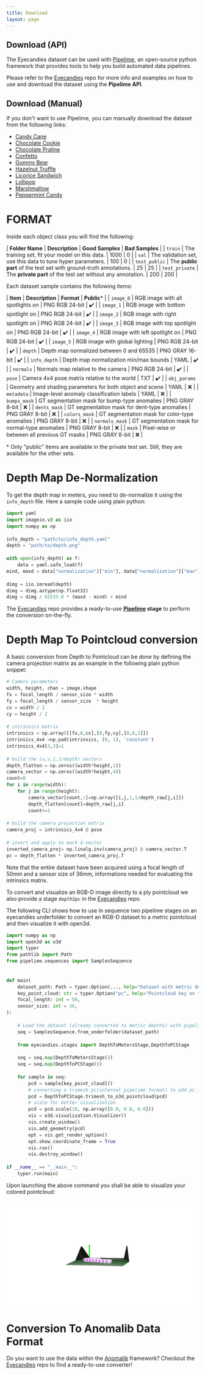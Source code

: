 ```yaml
---
title: Download
layout: page
---
```


<div class="hero has-text-centered" id="download">
<div class="myWrapper" markdown="1" align="left">

## Download (API)

The Eyecandies dataset can be used with [Pipelime](https://github.com/eyecan-ai/pipelime-python), an open-source python framework that provides tools to help you build automated data pipelines.

Please refer to the [Eyecandies](https://github.com/eyecan-ai/eyecandies) repo for more info and examples on how to use and download the dataset using the **Pipelime API**.

## Download (Manual)

If you don't want to use Pipelime, you can manually download the dataset from the following links:

- [Candy Cane](https://drive.google.com/file/d/1OI0Jh5tUj98j3ihFXCXf7EW2qSpeaTSY/view?usp=sharing)
- [Chocolate Cookie](https://drive.google.com/file/d/1PEvIXZOcxuDMBo4iuCsUVDN63jisg0QN/view?usp=sharing)
- [Chocolate Praline](https://drive.google.com/file/d/1dRlDAS31QJSwROgA6yFcXo85mL0EBh25/view?usp=sharing)
- [Confetto](https://drive.google.com/file/d/10GNPUIQTUheT-qd6EzO76fsUgAwsHfaq/view?usp=sharing)
- [Gummy Bear](https://drive.google.com/file/d/1OCAKXPmpNrD9s3oUcQ--mhRZTt4HGJ-W/view?usp=sharing)
- [Hazelnut Truffle](https://drive.google.com/file/d/1PsKc4hXxsuIjqwyHh7ciPAeS-IxsPikm/view?usp=sharing)
- [Licorice Sandwich](https://drive.google.com/file/d/1dtU_l9gD1zoCN7fIYRksd_9KeyZklaHC/view?usp=sharing)
- [Lollipop](https://drive.google.com/file/d/1DbL91Zjm2I9-AfJewU3M354pW4vnuaNz/view?usp=sharing)
- [Marshmallow](https://drive.google.com/file/d/1pebIU3AegEFilqqoROaVzOZqkSgX-JTo/view?usp=sharing)
- [Peppermint Candy](https://drive.google.com/file/d/1tF_1fPJYaUVaf1AwjlEi-fsGWzgCx6UF/view?usp=sharing)

</div>
</div>

# FORMAT

<div class="hero has-text-centered" id="format">
<div class="myWrapper" markdown="1" align="left">

Inside each object class you will find the following:
<!-- | --------------- | ------------------------------------------------------------------ | ---------------- | --------------- | -->

| **Folder Name** | **Description**                                                    | **Good Samples** | **Bad Samples** |
| `train`         | The training set, fit your model on this data.                     | 1000             | 0               |
| `val`           | The validation set, use this data to tune hyper parameters.        | 100              | 0               |
| `test_public`   | The **public part** of the test set with ground-truth annotations. | 25               | 25              |
| `test_private`  | The **private part** of the test set without any annotation.       | 200              | 200             |

Each dataset sample contains the following items:
<!-- | -------------- | --------------------------------------------------------- | --------------- | ------------ | -->

| **Item**       | **Description**                                           | **Format**      | **Public**\* |
| `image_0`      | RGB image with all spotlights on                          | PNG RGB 24-bit  | ✔️            |
| `image_1`      | RGB image with bottom spotlight on                        | PNG RGB 24-bit  | ✔️            |
| `image_2`      | RGB image with right spotlight on                         | PNG RGB 24-bit  | ✔️            |
| `image_3`      | RGB image with top spotlight on                           | PNG RGB 24-bit  | ✔️            |
| `image_4`      | RGB image with left spotlight on                          | PNG RGB 24-bit  | ✔️            |
| `image_5`      | RGB image with global lighting                            | PNG RGB 24-bit  | ✔️            |
| `depth`        | Depth map normalized between 0 and 65535                  | PNG GRAY 16-bit | ✔️            |
| `info_depth`   | Depth map normalization min/max bounds                    | YAML            | ✔️            |
| `normals`      | Normals map relative to the camera                        | PNG RGB 24-bit  | ✔️            |
| `pose`         | Camera 4x4 pose matrix relative to the world              | TXT             | ✔️            |
| `obj_params`   | Geometry and shading parameters for both object and scene | YAML            | ❌            |
| `metadata`     | Image-level anomaly classification labels                 | YAML            | ❌            |
| `bumps_mask`   | GT segmentation mask for bump-type anomalies              | PNG GRAY 8-bit  | ❌            |
| `dents_mask`   | GT segmentation mask for dent-type anomalies              | PNG GRAY 8-bit  | ❌            |
| `colors_mask`  | GT segmentation mask for color-type anomalies             | PNG GRAY 8-bit  | ❌            |
| `normals_mask` | GT segmentation mask for normal-type anomalies            | PNG GRAY 8-bit  | ❌            |
| `mask`         | Pixel-wise or between all previous GT masks               | PNG GRAY 8-bit  | ❌            |

\* Only "public" items are available in the private test set. Still, they are available for the other sets.

# Depth Map De-Normalization

To get the depth map in meters, you need to de-normalize it using the `info_depth` file.
Here a sample code using plain python:

```python
import yaml
import imageio.v3 as iio
import numpy as np

info_depth = "path/to/info_depth.yaml"
depth = "path/to/depth.png"

with open(info_depth) as f:
    data = yaml.safe_load(f)
mind, maxd = data["normalization"]["min"], data["normalization"]["max"]

dimg = iio.imread(depth)
dimg = dimg.astype(np.float32)
dimg = dimg / 65535.0 * (maxd - mind) + mind
```

The [Eyecandies](https://github.com/eyecan-ai/eyecandies) repo provides a ready-to-use **[Pipelime](https://github.com/eyecan-ai/pipelime-python) stage** to perform the conversion on-the-fly.


# Depth Map To Pointcloud conversion

A basic conversion from Depth to Pointcloud can be done by defining the camera projection matrix as an example in the following plain python snippet:

```python
# Camera parameters
width, height, chan = image.shape
fx = focal_length / sensor_size * width  
fy = focal_length / sensor_size  * height  
cx = width / 2
cy = height / 2

# intrinsics matrix
intrinsics = np.array([[fx,0,cx],[0,fy,cy],[0,0,1]])
intrinsics_4x4 =np.pad(intrinsics, (0, 1), 'constant') 
intrinsics_4x4[3,3]=1

# build the (u,v,1,1/depth) vectors
depth_flatten = np.zeros((width*height,1))
camera_vector = np.zeros((width*height,4)) 
count=0
for i in range(width):
    for j in range(height):
        camera_vector[count,:]=np.array([i,j,1,1/depth_raw[j,i]])
        depth_flatten[count]=depth_raw[j,i]
        count+=1

# build the camera projection matrix
camera_proj = intrinsics_4x4 @ pose

# invert and apply to each 4-vector
inverted_camera_proj= np.linalg.inv(camera_proj) @ camera_vector.T
pc = depth_flatten * inverted_camera_proj.T
```

Note that the entire dataset have been acquired using a focal length of 50mm and a sensor size of 36mm, informations needed for evaluating the intrinsics matrix.

To convert and visualize an RGB-D image directly to a ply pointcloud we also provide a stage `depth2pc` in the [Eyecandies](https://github.com/eyecan-ai/eyecandies) repo.

The following CLI shows how to use in sequence two pipelime stages on an eyecandies underfolder to convert an RGB-D dataset to a metric pointcloud and then visualize it with open3d.


```python
import numpy as np
import open3d as o3d
import typer
from pathlib import Path
from pipelime.sequences import SamplesSequence


def main(
    dataset_path: Path = typer.Option(..., help="Dataset with metric depth"),
    key_point_cloud: str = typer.Option("pc", help="Pointcloud key on the underfolder"),
    focal_length: int = 50,
    sensor_size: int = 36,
):

    # Load the dataset (already converted to metric depths) with pipelime-python
    seq = SamplesSequence.from_underfolder(dataset_path)

    from eyecandies.stages import DepthToMetersStage,DepthToPCStage

    seq = seq.map(DepthToMetersStage())
    seq = seq.map(DepthToPCStage())

    for sample in seq:
        pcd = sample[key_point_cloud]()
        # converting a trimesh pc(internal pipelime format) to o3d pc for viz 
        pcd = DepthToPCStage.trimesh_to_o3d_pointcloud(pcd)
        # scale for better visualization
        pcd = pcd.scale(10, np.array([0.0, 0.0, 0.0]))
        vis = o3d.visualization.Visualizer()
        vis.create_window()
        vis.add_geometry(pcd)
        opt = vis.get_render_option()
        opt.show_coordinate_frame = True
        vis.run()
        vis.destroy_window()

if __name__ == "__main__":
    typer.run(main)
```
 
Upon launching the above command you shall be able to visualize your colored pointcloud:


![Alt text](assets\images\pc\point_cloud.gif "Candy Cane point cloud visualization")

# Conversion To Anomalib Data Format

Do you want to use the data within the [Anomalib](https://github.com/openvinotoolkit/anomalib) framework? Checkout the [Eyecandies](https://github.com/eyecan-ai/eyecandies) repo to find a ready-to-use converter!

</div>
</div>
